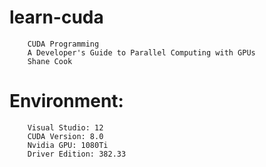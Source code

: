 # learn-cuda
		CUDA Programming
		A Developer's Guide to Parallel Computing with GPUs
		Shane Cook

# Environment:
		Visual Studio: 12
		CUDA Version: 8.0
		Nvidia GPU: 1080Ti
		Driver Edition: 382.33



